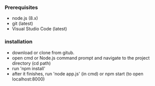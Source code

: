### Prerequisites

- node.js (8.x)
- git (latest)
- Visual Studio Code (latest)

### installation

- download or clone from gitub. 
- open cmd or Node.js command prompt and navigate to the project directory  (cd path)
- run 'npm install' 
- after it finishes, run 'node app.js' (in cmd) or npm start (to open localhost:8000)
